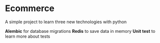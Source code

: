 # Ecommerce

A simple project to learn three new technologies with python

**Alembic** for database migrations
**Redis** to save data in memory
**Unit test** to learn more about tests